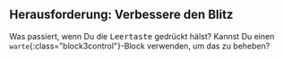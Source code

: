 ## Herausforderung: Verbessere den Blitz

Was passiert, wenn Du die <kbd>Leertaste</kbd> gedrückt hälst? Kannst Du einen `warte`{:class="block3control"}-Block verwenden, um das zu beheben?